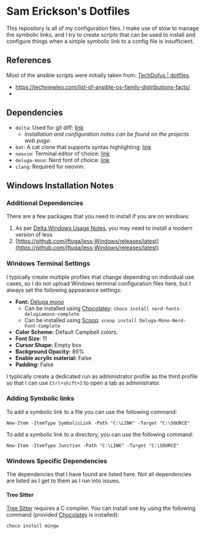 # Sam Erickson's Dotfiles

This repository is all of my configuration files. I make use of stow to manage the symbolic links, and I try to create
scripts that can be used to install and configure things when a simple symbolic link to a config file is insufficient.

## References

Most of the ansible scripts were initially taken from: [TechDufus | dotfiles](https://github.com/TechDufus/dotfiles).

- https://techviewleo.com/list-of-ansible-os-family-distributions-facts/
- 

## Dependencies

- `delta`: Used for git diff: [link](https://github.com/dandavison/delta)
  - *Installation and configuration notes can be found on the projects web page.*
- `bat`: A cat clone that supports syntax highlighting: [link](https://github.com/sharkdp/bat)
- `neovim`: Terminal editor of choice: [link](https://neovim.io/)
- `deluga-mono`: Nerd font of choice: [link](https://github.com/adam7/delugia-code)
- `clang`: Required for neovim.

## Windows Installation Notes

### Additional Dependencies
There are a few packages that you need to install if you are on windows:

1. As per [Delta Windows Usage Notes](https://dandavison.github.io/delta/tips-and-tricks/using-delta-on-windows.html), you may need to install a modern version of less
  1. [https://github.com/jftuga/less-Windows/releases/latest](https://github.com/jftuga/less-Windows/releases/latest)

### Windows Terminal Settings

I typically create multiple profiles that change depending on individual use cases, so I do not upload Windows terminal
configuration files here, but I always set the following appearance settings:

- **Font:** [Deluga mono](https://github.com/adam7/delugia-code)
    - Can be installed using [Chocolatey](https://chocolatey.org/install):
    `choco install nerd-fonts-delugiamono-complete`
    - Can be installed using [Scoop](https://scoop.sh/):
    `scoop install Deluga-Mono-Nerd-Font-Complete`
- **Color Scheme:** Default Campbell colors.
- **Font Size**: 11
- **Cursor Shape:** Empty box
- **Background Opacity:** 86%
- **Enable acrylic material:** False
- **Padding:** False

I typlically create a dedicated run as administrator profile as the third profile so that I can use `Ctrl+shift+3` to
open a tab as administrator.

### Adding Symbolic links

To add a symbolic link to a file you can use the following command:

```pwsh
New-Item -ItemType SymbolicLink -Path "C:\LINK" -Target "C:\SOURCE"
```

To add a symbolic link to a directory, you can use the following command:

```pwsh
New-Item -ItemType Junction -Path "C:\LINK" -Target "C:\SOURCE"
```

### Windows Specific Dependencies

The dependencies that I have found are listed here. Not all dependencies are
listed as I get to them as I run into issues.

#### Tree Sitter

[Tree Sitter](https://github.com/nvim-treesitter/nvim-treesitter/wiki/Windows-support)
requires a C compiler. You can install one by using the following command (provided
[Chocolatey](https://chocolatey.org/install) is installed):

```bash
choco install mingw
```

